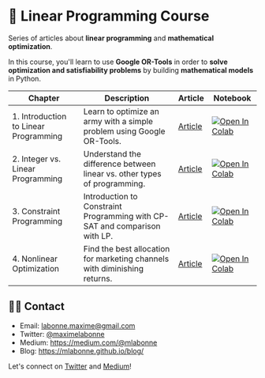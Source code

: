 # 🥇 Linear Programming Course

Series of articles about **linear programming** and **mathematical optimization**.

In this course, you'll learn to use **Google OR-Tools** in order to **solve optimization and satisfiability problems** by building **mathematical models** in Python.

| Chapter                               | Description                                                             | Article                                                                                     | Notebook                                                                                                                                             |
|---------------------------------------|-------------------------------------------------------------------------|---------------------------------------------------------------------------------------------|------------------------------------------------------------------------------------------------------------------------------------------------------|
| 1. Introduction to Linear Programming | Learn to optimize an army with a simple problem using Google OR-Tools. | [Article](https://towardsdatascience.com/introduction-to-linear-programming-in-python-9261e7eb44b) | <a href="https://colab.research.google.com/drive/1dbrFJwFv80kgUi13MfPO3KyumG-SVIHG?usp=sharing"><img src="images/colab.svg" alt="Open In Colab"></a> |
| 2. Integer vs. Linear Programming | Understand the difference between linear vs. other types of programming. | [Article](https://towardsdatascience.com/integer-programming-vs-linear-programming-in-python-f1be5bb4e60e) | <a href="https://colab.research.google.com/drive/1aIKnXPEiXFo1M3U0EM6arE2teD9KkJdF?usp=sharing"><img src="images/colab.svg" alt="Open In Colab"></a> |
| 3. Constraint Programming | Introduction to Constraint Programming with CP-SAT and comparison with LP. | [Article](https://towardsdatascience.com/constraint-programming-67ac16fa0c81) | <a href="https://colab.research.google.com/drive/1huTlPTaahdEEO29KKdlW9ic5zAwB3D58?usp=sharing"><img src="images/colab.svg" alt="Open In Colab"></a> |
| 4. Nonlinear Optimization | Find the best allocation for marketing channels with diminishing returns. | [Article](https://mlabonne.github.io/blog/nonlinearprogramming) | <a href="https://colab.research.google.com/drive/1V7z8giemuTk92s_JMxIyr1Clr2TwY7xl?usp=sharing"><img src="images/colab.svg" alt="Open In Colab"></a> |

## 👨‍💻 Contact

* Email: <a href="mailto:labonne.maxime@gmail.com">labonne.maxime@gmail.com</a>
* Twitter: <a href="https://twitter.com/maximelabonne">@maximelabonne</a>
* Medium: https://medium.com/@mlabonne
* Blog: https://mlabonne.github.io/blog/

Let's connect on [Twitter](https://twitter.com/maximelabonne) and [Medium](https://medium.com/@mlabonne)!
